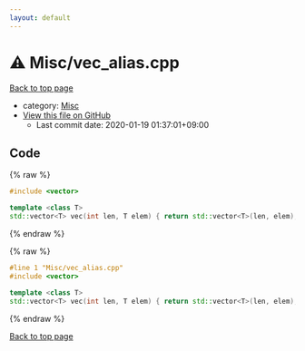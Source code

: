 ```yaml
---
layout: default
---
```


<!-- mathjax config similar to math.stackexchange -->
<script type="text/javascript" async
  src="https://cdnjs.cloudflare.com/ajax/libs/mathjax/2.7.5/MathJax.js?config=TeX-MML-AM_CHTML">
</script>
<script type="text/x-mathjax-config">
  MathJax.Hub.Config({
    TeX: { equationNumbers: { autoNumber: "AMS" }},
    tex2jax: {
      inlineMath: [ ['$','$'] ],
      processEscapes: true
    },
    "HTML-CSS": { matchFontHeight: false },
    displayAlign: "left",
    displayIndent: "2em"
  });
</script>

<script type="text/javascript" src="https://cdnjs.cloudflare.com/ajax/libs/jquery/3.4.1/jquery.min.js"></script>
<script src="https://cdn.jsdelivr.net/npm/jquery-balloon-js@1.1.2/jquery.balloon.min.js" integrity="sha256-ZEYs9VrgAeNuPvs15E39OsyOJaIkXEEt10fzxJ20+2I=" crossorigin="anonymous"></script>
<script type="text/javascript" src="../../assets/js/copy-button.js"></script>
<link rel="stylesheet" href="../../assets/css/copy-button.css" />


# :warning: Misc/vec_alias.cpp

<a href="../../index.html">Back to top page</a>

* category: <a href="../../index.html#74248c725e00bf9fe04df4e35b249a19">Misc</a>
* <a href="{{ site.github.repository_url }}/blob/master/Misc/vec_alias.cpp">View this file on GitHub</a>
    - Last commit date: 2020-01-19 01:37:01+09:00




## Code

<a id="unbundled"></a>
{% raw %}
```cpp
#include <vector>

template <class T>
std::vector<T> vec(int len, T elem) { return std::vector<T>(len, elem); }

```
{% endraw %}

<a id="bundled"></a>
{% raw %}
```cpp
#line 1 "Misc/vec_alias.cpp"
#include <vector>

template <class T>
std::vector<T> vec(int len, T elem) { return std::vector<T>(len, elem); }

```
{% endraw %}

<a href="../../index.html">Back to top page</a>

